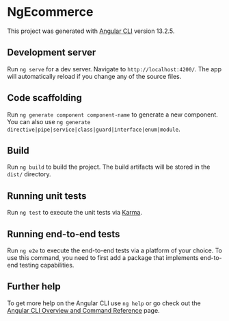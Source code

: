 # NgEcommerce

This project was generated with  [Angular CLI](https://github.com/angular/angular-cli) version 13.2.5.

## Development server

Run `ng serve` for a dev server. Navigate to `http://localhost:4200/`. The app will automatically reload if you change any of the source files.

## Code scaffolding

Run `ng generate component component-name` to generate a new component. You can also use `ng generate directive|pipe|service|class|guard|interface|enum|module`.

## Build

Run `ng build` to build the project. The build artifacts will be stored in the `dist/`  directory.

## Running unit tests

Run `ng test` to execute the unit tests via  [Karma](https://karma-runner.github.io).

## Running end-to-end tests

Run `ng e2e` to execute the end-to-end tests via a platform of your choice. To use  this command, you need to first add a package that implements end-to-end testing capabilities.

## Further help

To get more help on the Angular CLI use  `ng help` or go check out the [Angular CLI Overview and Command Reference](https://angular.io/cli) page.
